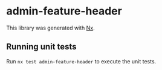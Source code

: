 # admin-feature-header

This library was generated with [Nx](https://nx.dev).

## Running unit tests

Run `nx test admin-feature-header` to execute the unit tests.
